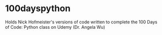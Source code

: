 # 100dayspython
Holds Nick Hofmeister's versions of code written to complete the 100 Days of Code: Python class on Udemy (Dr. Angela Wu)
